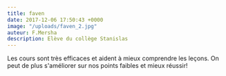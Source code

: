 ```yaml
---
title: faven
date: 2017-12-06 17:50:43 +0000
image: "/uploads/faven_2.jpg"
auteur: F.Mersha
description: Elève du collège Stanislas
---
```

Les cours sont très efficaces et aident à mieux comprendre les leçons. On peut de plus s'améliorer sur nos points faibles et mieux réussir!